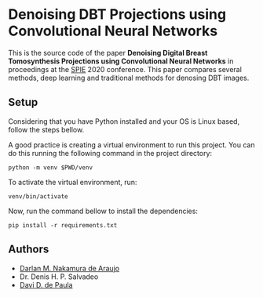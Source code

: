 # Denoising DBT Projections using Convolutional Neural Networks

This is the source code of the paper **Denoising Digital Breast Tomosynthesis Projections using
Convolutional Neural Networks** in proceedings at the [SPIE](https://spie.org) 2020 conference.
This paper compares several methods, deep learning and traditional methods for denosing DBT images.


## Setup

Considering that you have Python installed and your OS is Linux based, follow the steps bellow.

A good practice is creating a virtual environment to run this project. You can do this running the following command in the project directory:

    python -m venv $PWD/venv

To activate the virtual environment, run:

    venv/bin/activate

Now, run the command bellow to install the dependencies:

    pip install -r requirements.txt


## Authors
- [Darlan M. Nakamura de Araujo](https://github.com/darlannakamura)
- Dr. Denis H. P. Salvadeo
- [Davi D. de Paula](https://github.com/daviduarte)